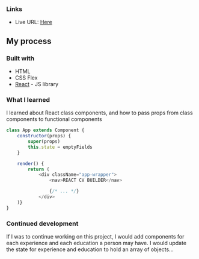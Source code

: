 
### Links

- Live URL: [Here](https://aflo7.github.io/cv-builder/)

## My process

### Built with

- HTML
- CSS Flex
- [React](https://reactjs.org/) - JS library


### What I learned

I learned about React class components, and how to pass props from class components to functional components


```js
class App extends Component {
    constructor(props) {
        super(props)
        this.state = emptyFields
    }

    render() {
        return (
            <div className="app-wrapper">
                <nav>REACT CV BUILDER</nav>

                {/* ... */}
            </div>
    )}
}
```


### Continued development

If I was to continue working on this project, I would add components for each experience and each education a person may have. I would update the state for experience and education to hold an array of objects...